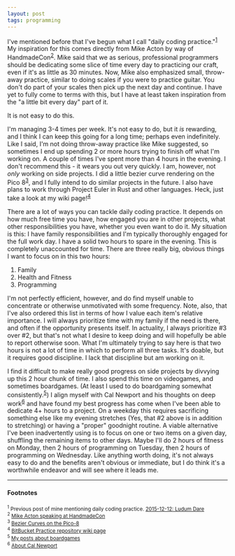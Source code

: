 ```yaml
---
layout: post
tags: programming
---
```


I've mentioned before that I've begun what I call "daily coding practice."<sup><a href="#2016-01-19-ref1">1</a></sup>  My inspiration for this comes directly from Mike Acton by way of HandmadeCon<sup><a href="#2016-01-19-ref2">2</a></sup>.
Mike said that we as serious, professional programmers should be dedicating some slice of time every day to practicing our craft, even if it's as little as 30 minutes.
Now, Mike also emphasized small, throw-away practice, similar to doing scales if you were to practice guitar.  You don't do part of your scales then pick up the next
day and continue.  I have yet to fully come to terms with this, but I have at least taken inspiration from the "a little bit every day" part of it.

It is not easy to do this.

I'm managing 3-4 times per week.  It's not easy to do, but it *is* rewarding, and I think I can keep this going for a long time; perhaps even indefinitely.
Like I said, I'm not doing throw-away practice like Mike suggested, so sometimes I end up spending 2 or more hours trying to finish off what I'm working on.  A couple of
times I've spent more than 4 hours in the evening.  I don't recommend this - it wears you out very quickly.  I am, however, not *only* working on side projects.  I
did a little bezier curve rendering on the Pico 8<sup><a href="#2016-01-19-ref3">3</a></sup>, and I fully intend to do similar projects in the future.  I also have plans to work through Project Euler in Rust and
other languages.  Heck, just take a look at my wiki page!<sup><a href="#2016-01-19-ref4">4</a></sup>

There are a lot of ways you can tackle daily coding practice.  It depends on how much free time you have, how engaged you are in other projects, what other responsibilities
you have, whether you even want to do it.  My situation is this: I have family responsibilities and I'm typically thoroughly engaged for the full work day.  I have a solid
two hours to spare in the evening.  This is completely unaccounted for time.  There are three really big, obvious things I want to focus on in this two hours:

  1. Family
  2. Health and Fitness
  3. Programming

I'm not perfectly efficient, however, and do find myself unable to concentrate or otherwise unmotivated with some frequency.  Note, also, that I've also ordered this list
in terms of how I value each item's relative importance.
I will always prioritize time with my family if the need is there, and often if the opportunity presents itself.  In actuality, I always
prioritize #3 over #2, but that's not what I desire to keep doing and will hopefully be able to report otherwise soon.  What I'm ultimately trying to say here is that
two hours is not a lot of time in which to perform all three tasks.  It's doable, but it requires good discipline.  I lack that discipline but am working on it.

I find it difficult to make really good progress on side projects by divvying up this 2 hour chunk of time.  I also spend this time on videogames, and sometimes boardgames.
(At least I used to do boardgaming somewhat consistently.<sup><a href="#2016-01-19-ref5">5</a></sup>)  I align myself with Cal Newport and his thoughts on deep work<sup><a href="#2016-01-19-ref6">6</a></sup> and have found my best progress has come
when I've been able to dedicate 4+ hours to a project.  On a weekday this requires sacrificing something else like my evening stretches (Yes, that #2 above is in addition
to stretching) or having a "proper" goodnight routine.  A viable alternative I've been inadvertently using is to focus on one or two items on a given day, shuffling the
remaining items to other days.  Maybe I'll do 2 hours of fitness on Monday, then 2 hours of programming on Tuesday, then 2 hours of programming on Wednesday.  Like anything
worth doing, it's not always easy to do and the benefits aren't obvious or immediate, but I do think it's a worthwhile endeavor and will see where it leads me.

----
#### Footnotes
<sub>
<span id="2016-01-19-ref1">
  <sup>1</sup>
  Previous post of mine mentioning daily coding practice.
  <a href="https://www.groovestomp.com/2015/12/12/ludum-dare/">2015-12-12: Ludum Dare</a>
</span>
</sub>
<br />
<sub>
<span id="2016-01-19-ref2">
  <sup>2</sup>
  <a href="https://youtu.be/H_cpWfRblws?t=4711">Mike Acton speaking at HandmadeCon</a>
</span>
</sub>
<br />
<sub>
<span id="2016-01-19-ref3">
  <sup>3</sup>
  <a href="https://bitbucket.org/GrooveStomp/practice/src/3a0c50166004ed87a5bea71a7be647a18dc63185/2015/12/10/?at=master">Bezier Curves on the Pico-8</a>
</span>
</sub>
<br />
<sub>
<span id="2016-01-19-ref4">
  <sup>4</sup>
  <a href="https://bitbucket.org/GrooveStomp/practice/wiki/Home">BitBucket Practice repository wiki page</a>
</span>
</sub>
<br />
<sub>
<span id="2016-01-19-ref5">
  <sup>5</sup>
  <a href="https://www.groovestomp.com/boardgaming/">My posts about boardgames</a>
</span>
</sub>
<br />
<sub>
<span id="2016-01-19-ref6">
  <sup>6</sup>
  <a href="http://calnewport.com/about/">About Cal Newport</a>
</span>
</sub>
